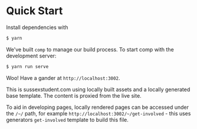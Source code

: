 # Quick Start

Install dependencies with
```bash
$ yarn
```

We've built `comp` to manage our build process. To start comp with the development server:

```bash
$ yarn run serve
```

Woo! Have a gander at `http://localhost:3002`.

This is sussexstudent.com using locally built assets and a locally generated base template. The content is proxied from the live site.

To aid in developing pages, locally rendered pages can be accessed under the `/~/` path, for example `http://localhost:3002/~/get-involved` - this uses generators `get-involved` template to build this file.



